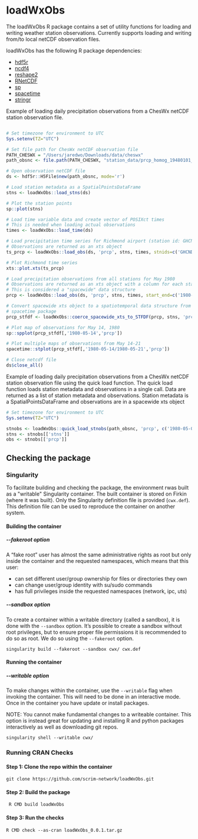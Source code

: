 # loadWxObs

The loadWxObs R package contains a set of utility functions for loading and writing weather station observations. Currently supports loading and writing from/to local netCDF observation files.

loadWxObs has the following R package dependencies:

* [hdf5r](https://cran.r-project.org/web/packages/hdf5r/index.html)
* [ncdf4](https://cran.r-project.org/web/packages/ncdf4/index.html)
* [reshape2](https://cran.r-project.org/web/packages/reshape2/index.html)
* [RNetCDF](https://cran.r-project.org/web/packages/RNetCDF/index.html)
* [sp](https://cran.r-project.org/web/packages/sp/index.html)
* [spacetime](https://cran.r-project.org/web/packages/spacetime/index.html)
* [stringr](https://cran.r-project.org/web/packages/stringr/index.html)

Example of loading daily precipitation observations from a ChesWx netCDF station observation file.

```r

# Set timezone for environment to UTC
Sys.setenv(TZ="UTC")

# Set file path for ChesWx netCDF observation file
PATH_CHESWX = "/Users/jaredwo/Downloads/data/cheswx"
path_obsnc <- file.path(PATH_CHESWX, "station_data/prcp_homog_19480101_20171231.nc")

# Open observation netCDF file
ds <- hdf5r::H5File$new(path_obsnc, mode='r')

# Load station metadata as a SpatialPointsDataFrame
stns <- loadWxObs::load_stns(ds)

# Plot the station points
sp::plot(stns)

# Load time variable data and create vector of POSIXct times
# This is needed when loading actual observations
times <- loadWxObs::load_time(ds)

# Load precipitation time series for Richmond airport (station id: GHCND_USW00013740)
# Observations are returned as an xts object
ts_prcp <- loadWxObs::load_obs(ds, 'prcp', stns, times, stnids=c('GHCND_USW00013740'))

# Plot Richmond time series
xts::plot.xts(ts_prcp)

# Load precipitation observations from all stations for May 1980
# Observations are returned as an xts object with a column for each station
# This is considered a "spacewide" data structure
prcp <- loadWxObs::load_obs(ds, 'prcp', stns, times, start_end=c('1980-05-01','1980-05-31'))

# Convert spacewide xts object to a spatiotemporal data structure from the
# spacetime package
prcp_stfdf <- loadWxObs::coerce_spacewide_xts_to_STFDF(prcp, stns, 'prcp')

# Plot map of observations for May 14, 1980
sp::spplot(prcp_stfdf[,'1980-05-14','prcp'])

# Plot multiple maps of observations from May 14-21
spacetime::stplot(prcp_stfdf[,'1980-05-14/1980-05-21','prcp'])

# Close netcdf file
ds$close_all()

```

Example of loading daily precipitation observations from a ChesWx netCDF station observation file using the quick load function. The quick load function loads station metadata and observations
in a single call. Data are returned as a list of station metadata and observations. Station metadata is a SpatialPointsDataFrame and observations are in a spacewide xts object

```r
# Set timezone for environment to UTC
Sys.setenv(TZ="UTC")

stnobs <- loadWxObs::quick_load_stnobs(path_obsnc, 'prcp', c('1980-05-01','1980-05-31'))
stns <- stnobs[['stns']]
obs <- stnobs[['prcp']]

```
## Checking the package
### Singularity
To facilitate building and checking the package, the environment rwas built as a "writable" Singularity container. The built container is stored on Firkin (where it was built). Only the Singularity definition file is provided (`cwx.def`). This definition file can be used to reproduce the container on another system. 

#### Building the container
##### --fakeroot option
A “fake root” user has almost the same administrative rights as root but only inside the container and the requested namespaces, which means that this user:

* can set different user/group ownership for files or directories they own
* can change user/group identity with su/sudo commands
* has full privileges inside the requested namespaces (network, ipc, uts)

##### --sandbox option
To create a container within a writable directory (called a sandbox), it is done with the `--sandbox` option. It’s possible to create a sandbox without root privileges, but to ensure proper file permissions it is recommended to do so as root. We do so using the `--fakeroot` option. 

```
singularity build --fakeroot --sandbox cwx/ cwx.def
``` 
#### Running the container
##### --writable option
To make changes within the container, use the `--writable` flag when invoking the container. This will need to be done in an interactive mode. Once in the container you have update or install packages. 

NOTE: You cannot make fundamental changes to a writeable container. This option is instead great for updating and installing R and python packages interactively as well as downloading git repos.

```
singularity shell --writable cwx/
``` 

### Running CRAN Checks
#### Step 1: Clone the repo within the container
```
git clone https://github.com/scrim-network/loadWxObs.git
```
#### Step 2: Build the package
```
 R CMD build loadWxObs
```
#### Step 3: Run the checks
```
R CMD check --as-cran loadWxObs_0.0.1.tar.gz
```

